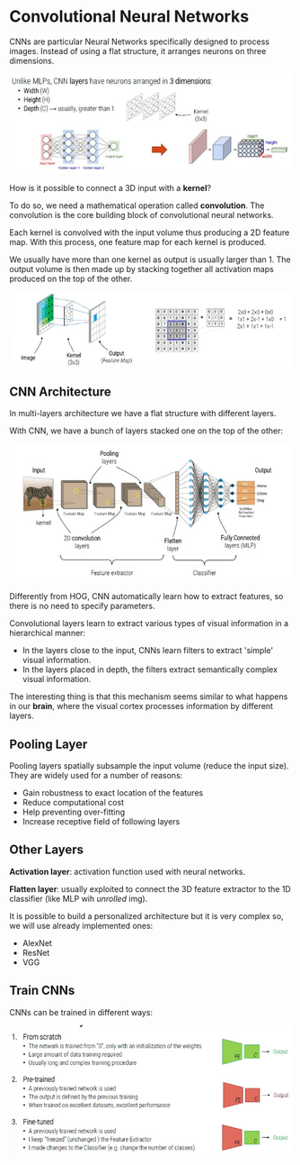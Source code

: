 # Convolutional Neural Networks

CNNs are particular Neural Networks specifically designed to process images.
Instead of using a flat structure, it arranges neurons on three dimensions.

![](cnn.jpg)

How is it possible to connect a 3D input with a **kernel**?

To do so, we need a mathematical operation called **convolution**.
The convolution is the core building block of convolutional neural networks.

Each kernel is convolved with the input volume thus producing a 2D feature map.
With this process, one feature map for each kernel is produced.

We usually have more than one kernel as output is usually larger than 1.
The output volume is then made up by stacking together all activation maps produced on the top of the other.

![](convo.jpg)

## CNN Architecture

In multi-layers architecture we have a flat structure with different layers.

With CNN, we have a bunch of layers stacked one on the top of the other:

![](cnn-arch.jpg)

Differently from HOG, CNN automatically learn how to extract features, so there is no need to specify parameters.

Convolutional layers learn to extract various types of visual information in a hierarchical manner:

- In the layers close to the input, CNNs learn filters to extract 'simple' visual information.
- In the layers placed in depth, the filters extract semantically complex visual information.

The interesting thing is that this mechanism seems similar to what happens in our **brain**, where the visual cortex processes information by different layers.

## Pooling Layer

Pooling layers spatially subsample the input volume (reduce the input size).
They are widely used for a number of reasons:

- Gain robustness to exact location of the features
- Reduce computational cost
- Help preventing over-fitting
- Increase receptive field of following layers

## Other Layers

**Activation layer**: activation function used with neural networks.

**Flatten layer**: usually exploited to connect the 3D feature extractor to the 1D classifier (like MLP wih *unrolled* img).

It is possible to build a personalized architecture but it is very complex so, we will use already implemented ones:

- AlexNet
- ResNet
- VGG

## Train CNNs

CNNs can be trained in different ways:

![](train-cnn.jpg)